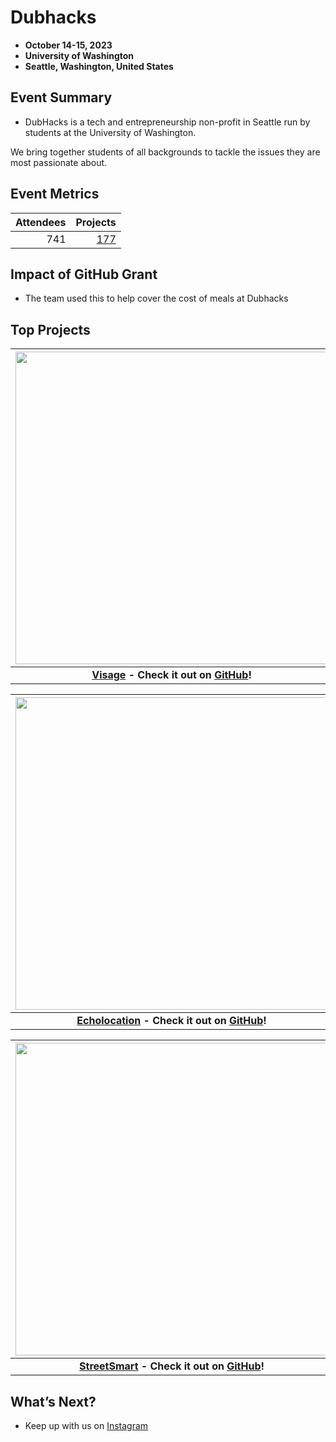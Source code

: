 # Dubhacks
 - **October 14-15, 2023** 
 - **University of Washington**
 - **Seattle, Washington, United States**  

## Event Summary

- DubHacks is a tech and entrepreneurship non-profit in Seattle run by students at the University of Washington.

We bring together students of all backgrounds to tackle the issues they are most passionate about.

## Event Metrics  

| Attendees | Projects|
|---------------:|------------:|
|741|[177](https://dubhacks-23.devpost.com/project-gallery)| 

## Impact of GitHub Grant
- The team used this to help cover the cost of meals at Dubhacks

## Top Projects

| <img src="https://d112y698adiu2z.cloudfront.net/photos/production/software_photos/002/623/385/datas/gallery.jpg" width="500" height="auto"> |
|:--:|
| <b> [Visage](https://devpost.com/software/visage-ahqgjv) - Check it out on [GitHub](https://github.com/ricky-liao/visage-app)! </b>|

| <img src="https://d112y698adiu2z.cloudfront.net/photos/production/software_photos/002/624/599/datas/gallery.jpg" width="500" height="auto"> |
|:--:|
| <b> [Echolocation](https://devpost.com/software/echolocation-w32mis) - Check it out on [GitHub](https://github.com/TheYuch/Echolocation)! </b>|

| <img src="https://d112y698adiu2z.cloudfront.net/photos/production/software_photos/002/624/388/datas/gallery.jpg" width="500" height="auto"> |
|:--:|
| <b> [StreetSmart](https://devpost.com/software/streetsmart-hb7oxi) - Check it out on [GitHub](https://github.com/marishuman/street_smart)! </b>|

## What’s Next?
- Keep up with us on [Instagram](https://www.instagram.com/dubhacks_/) 
